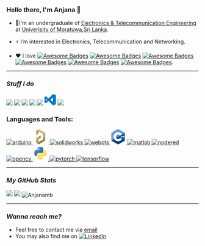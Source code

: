 ### Hello there, I'm Anjana 👋
- 🌱I'm an undergraduate of [Electronics & Telecommunication Engineering](https://ent.uom.lk/) at [Univerisity of Moratuwa](https://uom.lk/),[Sri Lanka](https://en.wikipedia.org/wiki/Sri_Lanka).

- ⚡ I’m interested in Electronics, Telecommunication and Networking.
- ❤ I love [![Awesome Badges](https://img.shields.io/badge/%20-Electronics-blue)]() [![Awesome Badges](https://img.shields.io/badge/%20-Telecommunication-blue)]() [![Awesome Badges](https://img.shields.io/badge/%20-Networking-blue)]() [![Awesome Badges](https://img.shields.io/badge/%20-IoT-blue)]() [![Awesome Badges](https://img.shields.io/badge/%20-Programming-blue)]() [![Awesome Badges](https://img.shields.io/badge/%20-Product_Designing-blue)]().
<!--
**Anjanamb/Anjanamb** is a ✨ _special_ ✨ repository because its `README.md` (this file) appears on your GitHub profile.

Here are some ideas to get you started:

- 🔭 I’m currently working on ...
- 🌱 I’m currently learning ...
- 👯 I’m looking to collaborate on ...
- 🤔 I’m looking for help with ...
- 💬 Ask me about ...
- 📫 How to reach me: ...
- 😄 Pronouns: ...
- ⚡ Fun fact: ...
-->
---
### *Stuff I do*

<code><img height="30" src="https://upload.wikimedia.org/wikipedia/commons/c/c3/Python-logo-notext.svg"></code>
<code><img height="30" src="https://upload.wikimedia.org/wikipedia/commons/2/21/Matlab_Logo.png"></code>
<code><img height="30" src="https://upload.wikimedia.org/wikipedia/commons/f/f3/Altium_Designer_logo.png"></code>
<code><img height="30" src="https://blog.digilentinc.com/wp-content/uploads/2015/01/184_multisim_app_icon_ill.png"></code>
<code><img height="30" src="https://banner2.cleanpng.com/20180328/ezw/kisspng-solidworks-computer-aided-design-3d-computer-graph-work-5abb8876c7bd12.1780632115222396068181.jpg"></code>
<code><img height="30" src="https://github.com/bimalka98/bimalka98/blob/master/Logos/visual-studio-code.svg"></code>
<code><img height="30" src="https://upload.wikimedia.org/wikipedia/commons/2/2b/Node-red-icon.png"></code> 

<h3 align="left">Languages and Tools:</h3>
<p align="left"> 
<a href="https://www.arduino.cc/" target="_blank" rel="noreferrer"> <img src="https://cdn.worldvectorlogo.com/logos/arduino-1.svg" alt="arduino" width="40" height="40"/> </a> 
<a href="https://www.altium.com/altium-designer/" target="_blank" rel="noreferrer"> <img src="https://raw.githubusercontent.com/github/explore/7af95003139e68a3a54e382bb4f23a72836ef348/topics/altium-designer/altium-designer.png" alt="altium designer" width="40" height="40"/> </a> 
<a href="https://www.solidworks.com/" target="_blank" rel="noreferrer"> <img src="https://www.solidworks.com/sites/default/files/2018-02/SWlogo33.svg" alt="solidworks" width="120" height="40"/> </a>
<a href="https://www.cyberbotics.com/" target="_blank" rel="noreferrer"> <img src="https://www.cyberbotics.com/assets/images/webots.png" alt="webots" width="40" height="40"/> </a> 
<a href="https://www.w3schools.com/cpp/" target="_blank" rel="noreferrer"> <img src="https://raw.githubusercontent.com/devicons/devicon/master/icons/cplusplus/cplusplus-original.svg" alt="cplusplus" width="40" height="40"/> </a>
<a href="https://www.mathworks.com/" target="_blank" rel="noreferrer"> <img src="https://upload.wikimedia.org/wikipedia/commons/2/21/Matlab_Logo.png" alt="matlab" width="40" height="40"/> </a> 
<a href="https://nodered.org/" target="_blank" rel="noreferrer"> <img src="https://avatars.githubusercontent.com/u/5375661?s=200&v=4" alt="nodered" width="40" height="40"/> </a> 
<a href="https://opencv.org/" target="_blank" rel="noreferrer"> <img src="https://www.vectorlogo.zone/logos/opencv/opencv-icon.svg" alt="opencv" width="40" height="40"/> </a> 
<a href="https://www.python.org" target="_blank" rel="noreferrer"> <img src="https://raw.githubusercontent.com/devicons/devicon/master/icons/python/python-original.svg" alt="python" width="40" height="40"/> </a> 
<a href="https://pytorch.org/" target="_blank" rel="noreferrer"> <img src="https://www.vectorlogo.zone/logos/pytorch/pytorch-icon.svg" alt="pytorch" width="40" height="40"/> </a> 
<a href="https://www.tensorflow.org" target="_blank" rel="noreferrer"> <img src="https://www.vectorlogo.zone/logos/tensorflow/tensorflow-icon.svg" alt="tensorflow" width="40" height="40"/> </a> </p>


---


### *My GitHub Stats*
<p float="left">
<img height="180em" src="https://github-readme-stats.vercel.app/api?username=Anjanamb&show_icons=true&hide_border=true&&count_private=true&include_all_commits=true" /> 
<img height="180em" src="https://github-readme-stats.vercel.app/api/top-langs/?username=Anjanamb&show_icons=true&hide_border=true&layout=compact&langs_count=8"/>
<img align="center" src="https://github-readme-streak-stats.herokuapp.com/?user=Anjanamb&" alt="Anjanamb" />
</p>


---

### *Wanna reach me?*

- Feel free to contact me via [email](mailto:anjana4mb@gmail.com)
- You may also find me on 
[![LinkedIn](https://img.shields.io/badge/-LinkedIn-0077B5?style=for-the-badge&logo=LinkedIn&logoColor=white)](https://www.linkedin.com/in/anjana-bandara-3015a01b9) 
